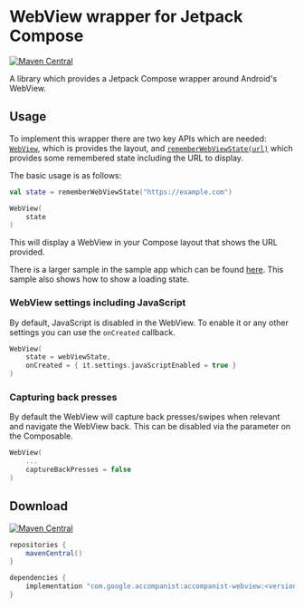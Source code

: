 # WebView wrapper for Jetpack Compose

[![Maven Central](https://img.shields.io/maven-central/v/com.google.accompanist/accompanist-webview)](https://search.maven.org/search?q=g:com.google.accompanist)

A library which provides a Jetpack Compose wrapper around Android's WebView.

## Usage

To implement this wrapper there are two key APIs which are needed: [`WebView`](../api/web/com.google.accompanist.web/-web-view.html), which is provides the layout, and [`rememberWebViewState(url)`](../api/web/com.google.accompanist.web/remember-web-view-state.html) which provides some remembered state including the URL to display.

The basic usage is as follows:

```kotlin
val state = rememberWebViewState("https://example.com")

WebView(
    state
)
```

This will display a WebView in your Compose layout that shows the URL provided.

There is a larger sample in the sample app which can be found [here](https://github.com/google/accompanist/blob/main/sample/src/main/java/com/google/accompanist/sample/webview/BasicWebViewSample.kt). This sample also shows how to show a loading state.

### WebView settings including JavaScript

By default, JavaScript is disabled in the WebView. To enable it or any other settings you can use the `onCreated` callback.

```kotlin
WebView(
    state = webViewState,
    onCreated = { it.settings.javaScriptEnabled = true }
)
```

### Capturing back presses

By default the WebView will capture back presses/swipes when relevant and navigate the WebView back. This can be disabled via the parameter on 
the Composable.

```kotlin
WebView(
    ...
    captureBackPresses = false
)
```

## Download

[![Maven Central](https://img.shields.io/maven-central/v/com.google.accompanist/accompanist-webview)](https://search.maven.org/search?q=g:com.google.accompanist)

```groovy
repositories {
    mavenCentral()
}

dependencies {
    implementation "com.google.accompanist:accompanist-webview:<version>"
}
```